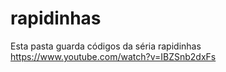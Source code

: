 # rapidinhas
Esta pasta guarda códigos da séria rapidinhas
https://www.youtube.com/watch?v=IBZSnb2dxFs

